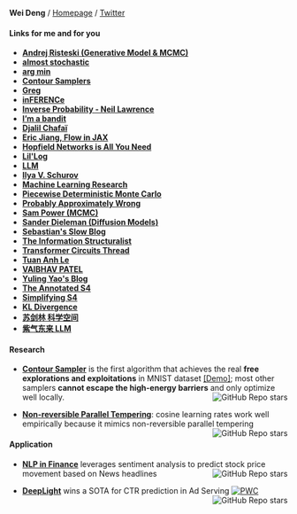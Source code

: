 **Wei Deng** / [Homepage](https://waynedw.github.io/) / [Twitter](https://twitter.com/dwgreyman)


#### Links for me and for you

- **[Andrej Risteski (Generative Model & MCMC)](https://www.andrew.cmu.edu/user/aristesk/)**
- **[almost stochastic](https://www.almoststochastic.com/)**
- **[arg min](https://www.argmin.net/)**
- **[Contour Samplers](https://waynedw.github.io/posts/CSGLD/)**
- **[Greg](https://gregorygundersen.com/blog/)**
- **[inFERENCe](https://www.inference.vc/page/3/)**
- **[Inverse Probability - Neil Lawrence](https://inverseprobability.com/blog)**
- **[I’m a bandit](https://blogs.princeton.edu/imabandit/2017/09/28/michael-b-cohen/)**
- **[Djalil Chafaï](https://djalil.chafai.net/blog/)**
- **[Eric Jiang, Flow in JAX](https://blog.evjang.com/2019/07/nf-jax.html)**
- **[Hopfield Networks is All You Need](https://ml-jku.github.io/hopfield-layers/)**
- **[Lil'Log](https://lilianweng.github.io/)**
- **[LLM](https://aman.ai/primers/ai/LLM/)**
- **[Ilya V. Schurov](https://ilya.schurov.com/)**
- **[Machine Learning Research](https://francisbach.com/home/)**
- **[Piecewise Deterministic Monte Carlo](https://diamweb.ewi.tudelft.nl/~joris/pdmps.html)**
- **[Probably Approximately Wrong](https://www.branchini.fun/about)**
- **[Sam Power (MCMC)](https://sites.google.com/view/sp-monte-carlo/blog-posts?authuser=0)**
- **[Sander Dieleman (Diffusion Models)](https://sander.ai/)**
- **[Sebastian's Slow Blog](https://www.nowozin.net/sebastian/blog/)**
- **[The Information Structuralist](https://infostructuralist.wordpress.com/)**
- **[Transformer Circuits Thread](https://transformer-circuits.pub/)**
- **[Tuan Anh Le](https://www.tuananhle.co.uk/)**
- **[VAIBHAV PATEL](https://vaipatel.com/)**
- **[Yuling Yao's Blog](https://www.yulingyao.com/blog/)**
- **[The Annotated S4](https://srush.github.io/annotated-s4/)**
- **[Simplifying S4](https://hazyresearch.stanford.edu/blog/2022-06-11-simplifying-s4)**
- **[KL Divergence](https://timvieira.github.io/blog/post/2014/10/06/kl-divergence-as-an-objective-function/)**
- **[苏剑林 科学空间](https://kexue.fm/tag/attention/)**
- **[紫气东来 LLM](https://zhuanlan.zhihu.com/p/640641794)**




#### Research

- **[Contour Sampler](https://github.com/WayneDW/Contour-Stochastic-Gradient-Langevin-Dynamics)** is the first algorithm that achieves the real **free explorations and exploitations** in MNIST dataset [\[Demo\]](https://github.com/WayneDW/Interacting-Contour-Stochastic-Gradient-Langevin-Dynamics/blob/main/figures/ICSGLD_losses_path.gif); most other samplers **cannot escape the high-energy barriers** and only optimize well locally. <img align="right" alt="GitHub Repo stars" src="https://img.shields.io/github/stars/WayneDW/Contour-Stochastic-Gradient-Langevin-Dynamics?style=social">

- **[Non-reversible Parallel Tempering](https://github.com/WayneDW/Non-reversible-Parallel-Tempering-for-Deep-Posterior-Approximation)**: cosine learning rates work well empirically because it mimics non-reversible parallel tempering <img align="right" alt="GitHub Repo stars" src="https://img.shields.io/github/stars/WayneDW/Non-reversible-Parallel-Tempering-for-Deep-Posterior-Approximation?style=social">



#### Application

- **[NLP in Finance](https://github.com/WayneDW/Sentiment-Analysis-in-Event-Driven-Stock-Price-Movement-Prediction)** leverages sentiment analysis to predict stock price movement based on News headlines <img align="right" alt="GitHub Repo stars" src="https://img.shields.io/github/stars/WayneDW/Sentiment-Analysis-in-Event-Driven-Stock-Price-Movement-Prediction?style=social">

- **[DeepLight](https://github.com/WayneDW/DeepLight_Deep-Lightweight-Feature-Interactions)** wins a SOTA for CTR prediction in Ad Serving [![PWC](https://img.shields.io/endpoint.svg?url=https://paperswithcode.com/badge/a-sparse-deep-factorization-machine-for/click-through-rate-prediction-on-criteo)](https://paperswithcode.com/sota/click-through-rate-prediction-on-criteo?p=a-sparse-deep-factorization-machine-for) <img align="right" alt="GitHub Repo stars" src="https://img.shields.io/github/stars/WayneDW/DeepLight_Deep-Lightweight-Feature-Interactions?style=social">

<!--
**WayneDW/WayneDW** is a ✨ _special_ ✨ repository because its `README.md` (this file) appears on your GitHub profile.

Here are some ideas to get you started:

- 🔭 I’m currently working on ...
- 🌱 I’m currently learning ...
- 👯 I’m looking to collaborate on ...
- 🤔 I’m looking for help with ...
- 💬 Ask me about ...
- 📫 How to reach me: ...
- 😄 Pronouns: ...
- ⚡ Fun fact: ...
-->

